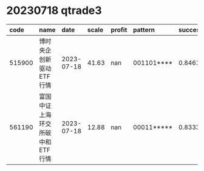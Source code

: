 
# 20230718 qtrade3
 | code | name | date | scale | profit | pattern | success_rate | success_cnt | fund_cnt | 
 | :----- | :----- | :----- | :----- | :----- | :----- | :----- | :----- | :----- | 
 | 515900 | 博时央企创新驱动ETF行情 | 2023-07-18 | 41.63 | nan | 001101**** | 0.8461538461538461 | 11 | 13 | 
 | 561190 | 富国中证上海环交所碳中和ETF行情 | 2023-07-18 | 12.88 | nan | 00011***** | 0.8333333333333334 | 10 | 12 | 
